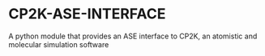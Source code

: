 CP2K-ASE-INTERFACE
==================

A python module that provides an ASE interface to CP2K, an atomistic and molecular simulation software

